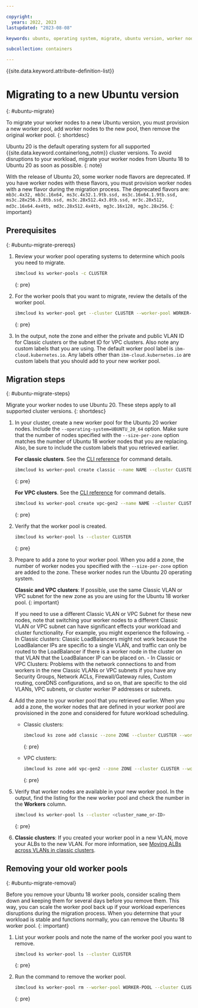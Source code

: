 ```yaml
---

copyright:
  years: 2022, 2023
lastupdated: "2023-08-08"

keywords: ubuntu, operating system, migrate, ubuntu version, worker nodes

subcollection: containers

---
```


{{site.data.keyword.attribute-definition-list}}



# Migrating to a new Ubuntu version
{: #ubuntu-migrate}

To migrate your worker nodes to a new Ubuntu version, you must provision a new worker pool, add worker nodes to the new pool, then remove the original worker pool.
{: shortdesc}

Ubuntu 20 is the default operating system for all supported {{site.data.keyword.containerlong_notm}} cluster versions. To avoid disruptions to your workload, migrate your worker nodes from Ubuntu 18 to Ubuntu 20 as soon as possible.
{: note}

With the release of Ubuntu 20, some worker node flavors are deprecated. If you have worker nodes with these flavors, you must provision worker nodes with a new flavor during the migration process. The deprecated flavors are: `mb3c.4x32, mb3c.16x64, ms3c.4x32.1.9tb.ssd, ms3c.16x64.1.9tb.ssd, ms3c.28x256.3.8tb.ssd, ms3c.28x512.4x3.8tb.ssd, mr3c.28x512, md3c.16x64.4x4tb, md3c.28x512.4x4tb, mg3c.16x128, mg3c.28x256`.
{: important}

## Prerequisites
{: #ubuntu-migrate-prereqs}

1. Review your worker pool operating systems to determine which pools you need to migrate.
    ```sh
    ibmcloud ks worker-pools -c CLUSTER
    ```
    {: pre}

1. For the worker pools that you want to migrate, review the details of the worker pool.
    ```sh
    ibmcloud ks worker-pool get --cluster CLUSTER --worker-pool WORKER-POOL --output json
    ```
    {: pre}

1. In the output, note the zone and either the private and public VLAN ID for Classic clusters or the subnet ID for VPC clusters. Also note any custom labels that you are using. The default worker pool label is `ibm-cloud.kubernetes.io`. Any labels other than `ibm-cloud.kubernetes.io` are custom labels that you should add to your new worker pool.

## Migration steps
{: #ubuntu-migrate-steps}

Migrate your worker nodes to use Ubuntu 20. These steps apply to all supported cluster versions.
{: shortdesc}


1. In your cluster, create a new worker pool for the Ubuntu 20 worker nodes. Include the `--operating-system=UBUNTU_20_64` option. Make sure that the number of nodes specified with the `--size-per-zone` option matches the number of Ubuntu 18 worker nodes that you are replacing. Also, be sure to include the custom labels that you retrieved earlier.

    **For classic clusters**. See the [CLI reference](/docs/containers?topic=containers-kubernetes-service-cli#cs_worker_pool_create) for command details.

    ```sh
    ibmcloud ks worker-pool create classic --name NAME --cluster CLUSTER --flavor FLAVOR --operating-system UBUNTU_20_64 --size-per-zone WORKERS-PER-ZONE --label LABEL --label LABEL
    ```
    {: pre}

    **For VPC clusters**. See the [CLI reference](/docs/containers?topic=containers-kubernetes-service-cli#cli_worker_pool_create_vpc_gen2) for command details.

    ```sh
    ibmcloud ks worker-pool create vpc-gen2 --name NAME --cluster CLUSTER --flavor FLAVOR --operating-system UBUNTU_20_64 --size-per-zone WORKERS-PER-ZONE --label LABEL --label LABEL
    ```
    {: pre}

1. Verify that the worker pool is created.

    ```sh
    ibmcloud ks worker-pool ls --cluster CLUSTER
    ```
    {: pre}

1. Prepare to add a zone to your worker pool. When you add a zone, the number of worker nodes you specified with the `--size-per-zone` option are added to the zone. These worker nodes run the Ubuntu 20 operating system. 

    **Classic and VPC clusters**: If possible, use the same Classic VLAN or VPC subnet for the new zone as you are using for the Ubuntu 18 worker pool.
    {: important}

    If you need to use a different Classic VLAN or VPC Subnet for these new nodes, note that switching your worker nodes to a different Classic VLAN or VPC subnet can have significant effects your workload and cluster functionality. For example, you might experience the following.
        - In Classic clusters: Classic LoadBalancers might not work because the LoadBalancer IPs are specific to a single VLAN, and traffic can only be routed to the LoadBalancer if there is a worker node in the cluster on that VLAN that the LoadBalancer IP can be placed on.
        - In Classic or VPC Clusters: Problems with the network connections to and from workers in the new Classic VLANs or VPC subnets if you have any Security Groups, Network ACLs, Firewall/Gateway rules, Custom routing, coreDNS configurations, and so on, that are specific to the old VLANs, VPC subnets, or cluster worker IP addresses or subnets.

1. Add the zone to your worker pool that you retrieved earlier. When you add a zone, the worker nodes that are defined in your worker pool are provisioned in the zone and considered for future workload scheduling.
    * Classic clusters:
        ```sh
        ibmcloud ks zone add classic --zone ZONE --cluster CLUSTER --worker-pool WORKER-POOL --private-vlan PRIVATE-VLAN-ID --public-vlan PUBLIC-VLAN-ID
        ```
        {: pre}

    * VPC clusters:
        ```sh
        ibmcloud ks zone add vpc-gen2 --zone ZONE --cluster CLUSTER --worker-pool WORKER-POOL --subnet-id VPC-SUBNET-ID
        ```
        {: pre}


1. Verify that worker nodes are available in your new worker pool. In the output, find the listing for the new worker pool and check the number in the **Workers** column.
    ```sh
    ibmcloud ks worker-pool ls --cluster <cluster_name_or-ID>
    ```
    {: pre}

1. **Classic clusters**: If you created your worker pool in a new VLAN, move your ALBs to the new VLAN. For more information, see [Moving ALBs across VLANs in classic clusters](/docs/containers?topic=containers-ingress-alb-manage#migrate-alb-vlan).

## Removing your old worker pools
{: #ubuntu-migrate-removal}

Before you remove your Ubuntu 18 worker pools, consider scaling them down   and keeping them for several days before you remove them. This way, you can scale the worker pool back up if your workload experiences disruptions during the migration process. When you determine that your workload is stable and functions normally, you can remove the Ubuntu 18 worker pool.
{: important}


1. List your worker pools and note the name of the worker pool you want to remove.
    ```sh
    ibmcloud ks worker-pool ls --cluster CLUSTER
    ```
    {: pre}

1. Run the command to remove the worker pool.
    ```sh
    ibmcloud ks worker-pool rm --worker-pool WORKER-POOL --cluster CLUSTER
    ```
    {: pre}



